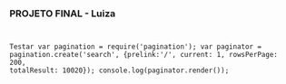 ### PROJETO FINAL - Luiza<code>


Testar var pagination = require('pagination');
var paginator = pagination.create('search', {prelink:'/', current: 1, rowsPerPage: 200, totalResult: 10020});
console.log(paginator.render());